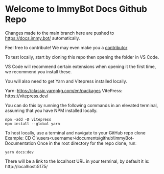 # Welcome to ImmyBot Docs Github Repo

Changes made to the main branch here are pushed to https://docs.immy.bot/ automatically.

Feel free to contribute! We may even make you a [contributor](https://immy.bot/i-want-to-be-a-contributor/)

To test locally, start by cloning this repo then opening the folder in VS Code.

VS Code will recommend certain extensions when opening it the first time, we recommend you install these.

You will also need to get Yarn and Vitepress installed locally.

Yarn: https://classic.yarnpkg.com/en/packages
VitePress: https://vitepress.dev/

You can do this by running the following commands in an elevated terminal, assuming that you have NPM installed locally.

```
npm -add -D vitepress
npm install --global yarn
```

To host locally, use a terminal and navigate to your GitHub repo clone
Example: CD C:\users\<username>\documents\github\ImmyBot-Documentation
Once in the root directory for the repo clone, run:

```
yarn docs:dev
```

There will be a link to the localhost URL in your terminal, by default it is: http://localhost:5175/

